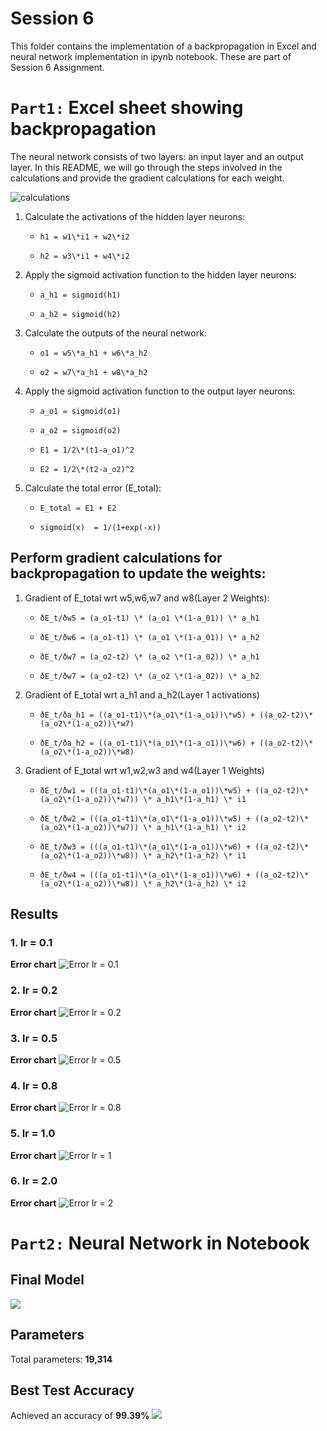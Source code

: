 # **Session 6**
This folder contains the implementation of a backpropagation in Excel and neural network implementation in ipynb notebook. These are part of Session 6 Assignment.


# `Part1:`  Excel sheet showing backpropagation

The neural network consists of two layers: an input layer and an output layer. In this README, we will go through the steps involved in the calculations and provide the gradient calculations for each weight.

![calculations](images/table.png)

1. Calculate the activations of the hidden layer neurons:

    * `h1 = w1\*i1 + w2\*i2`

    * `h2 = w3\*i1 + w4\*i2`
2. Apply the sigmoid activation function to the hidden layer neurons:
    * `a_h1 = sigmoid(h1)`

    * `a_h2 = sigmoid(h2)`
3. Calculate the outputs of the neural network:
    * `o1 = w5\*a_h1 + w6\*a_h2 `

    * `o2 = w7\*a_h1 + w8\*a_h2`

4. Apply the sigmoid activation function to the output layer neurons:
    * `a_o1 = sigmoid(o1)`

    * `a_o2 = sigmoid(o2)`

    * `E1 = 1/2\*(t1-a_o1)^2`

    * `E2 = 1/2\*(t2-a_o2)^2`
5. Calculate the total error (E_total):
    * `E_total = E1 + E2`

    * `sigmoid(x)  = 1/(1+exp(-x))`

## Perform gradient calculations for backpropagation to update the weights:


1. Gradient of E_total wrt w5,w6,w7 and w8(Layer 2 Weights):
    * `ðE_t/ðw5 = (a_o1-t1) \* (a_o1 \*(1-a_01)) \* a_h1`

    * `ðE_t/ðw6 = (a_o1-t1) \* (a_o1 \*(1-a_01)) \* a_h2`

    * `ðE_t/ðw7 = (a_o2-t2) \* (a_o2 \*(1-a_02)) \* a_h1`

    * `ðE_t/ðw7 = (a_o2-t2) \* (a_o2 \*(1-a_02)) \* a_h2`


2.  Gradient of E_total wrt a_h1 and a_h2(Layer 1 activations)
    * `ðE_t/ða_h1 = ((a_o1-t1)\*(a_o1\*(1-a_o1))\*w5) + ((a_o2-t2)\*(a_o2\*(1-a_o2))\*w7)`

    * `ðE_t/ða_h2 = ((a_o1-t1)\*(a_o1\*(1-a_o1))\*w6) + ((a_o2-t2)\*(a_o2\*(1-a_o2))\*w8)`


3. Gradient of E_total wrt w1,w2,w3 and w4(Layer 1 Weights)
    * `ðE_t/ðw1 = (((a_o1-t1)\*(a_o1\*(1-a_o1))\*w5) + ((a_o2-t2)\*(a_o2\*(1-a_o2))\*w7)) \* a_h1\*(1-a_h1) \* i1`

    * `ðE_t/ðw2 = (((a_o1-t1)\*(a_o1\*(1-a_o1))\*w5) + ((a_o2-t2)\*(a_o2\*(1-a_o2))\*w7)) \* a_h1\*(1-a_h1) \* i2`

    * `ðE_t/ðw3 = (((a_o1-t1)\*(a_o1\*(1-a_o1))\*w6) + ((a_o2-t2)\*(a_o2\*(1-a_o2))\*w8)) \* a_h2\*(1-a_h2) \* i1 `

    * `ðE_t/ðw4 = (((a_o1-t1)\*(a_o1\*(1-a_o1))\*w6) + ((a_o2-t2)\*(a_o2\*(1-a_o2))\*w8)) \* a_h2\*(1-a_h2) \* i2 `



## Results 
### 1. lr = 0.1
**Error chart**
![Error lr = 0.1](images/lr_01.png)

### 2. lr = 0.2
**Error chart**
![Error lr = 0.2](images/lr_02.png)

### 3. lr = 0.5
**Error chart**
![Error lr = 0.5](images/lr_05.png)

### 4. lr = 0.8
**Error chart**
![Error lr = 0.8](images/lr_08.png)

### 5. lr = 1.0
**Error chart**
![Error lr = 1](images/lr_1.png)

### 6. lr = 2.0
**Error chart**
![Error lr = 2](images/lr_2.png)


# `Part2:` Neural Network in Notebook


## Final Model 
![](images/params.png)

## Parameters
Total parameters:  **19,314**

## Best Test Accuracy
Achieved an accuracy of **99.39%**
![](images/accuracy.png)

